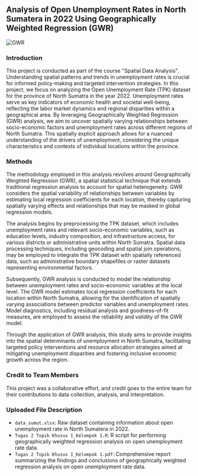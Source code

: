 ## Analysis of Open Unemployment Rates in North Sumatera in 2022 Using Geographically Weighted Regression (GWR)

![GWR](https://cdn.antaranews.com/cache/350x233/2013/06/20130627Bursa-Kerja-270613-af-2.jpg) <br>

### Introduction
This project is conducted as part of the course "Spatial Data Analysis". Understanding spatial patterns and trends in unemployment rates is crucial for informed policy-making and targeted intervention strategies. In this project, we focus on analyzing the Open Unemployment Rate (TPK) dataset for the province of North Sumatra in the year 2022. Unemployment rates serve as key indicators of economic health and societal well-being, reflecting the labor market dynamics and regional disparities within a geographical area. By leveraging Geographically Weighted Regression (GWR) analysis, we aim to uncover spatially varying relationships between socio-economic factors and unemployment rates across different regions of North Sumatra. This spatially explicit approach allows for a nuanced understanding of the drivers of unemployment, considering the unique characteristics and contexts of individual locations within the province.

### Methods
The methodology employed in this analysis revolves around Geographically Weighted Regression (GWR), a spatial statistical technique that extends traditional regression analysis to account for spatial heterogeneity. GWR considers the spatial variability of relationships between variables by estimating local regression coefficients for each location, thereby capturing spatially varying effects and relationships that may be masked in global regression models.

The analysis begins by preprocessing the TPK dataset, which includes unemployment rates and relevant socio-economic variables, such as education levels, industry composition, and infrastructure access, for various districts or administrative units within North Sumatra. Spatial data processing techniques, including geocoding and spatial join operations, may be employed to integrate the TPK dataset with spatially referenced data, such as administrative boundary shapefiles or raster datasets representing environmental factors.

Subsequently, GWR analysis is conducted to model the relationship between unemployment rates and socio-economic variables at the local level. The GWR model estimates local regression coefficients for each location within North Sumatra, allowing for the identification of spatially varying associations between predictor variables and unemployment rates. Model diagnostics, including residual analysis and goodness-of-fit measures, are employed to assess the reliability and validity of the GWR model.

Through the application of GWR analysis, this study aims to provide insights into the spatial determinants of unemployment in North Sumatra, facilitating targeted policy interventions and resource allocation strategies aimed at mitigating unemployment disparities and fostering inclusive economic growth across the region.

### Credit to Team Members
This project was a collaborative effort, and credit goes to the entire team for their contributions to data collection, analysis, and interpretation.

### Uploaded File Description
- `data_sumut.xlsx`: Raw dataset containing information about open unemployment rate in North Sumatera in 2022.
- `Tugas 2 Topik Khusus I_Kelompok 1.R`: R script for performing geographically weighted regression analysis on open unemployment rate data.
- `Tugas 2 Topik Khusus I_Kelompok 1.pdf`: Comprehensive report summarizing the findings and conclusions of geographically weighted regression analysis on open unemployment rate data.
